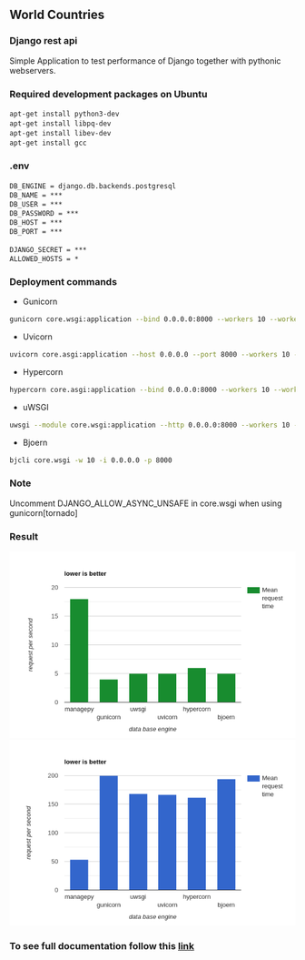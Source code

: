 ## World Countries
### Django rest api

Simple Application to test performance of Django together with pythonic webservers.

### Required development packages on Ubuntu
```bash
apt-get install python3-dev
apt-get install libpq-dev
apt-get install libev-dev
apt-get install gcc
```

### .env 
```
DB_ENGINE = django.db.backends.postgresql
DB_NAME = ***
DB_USER = ***
DB_PASSWORD = ***
DB_HOST = ***
DB_PORT = ***

DJANGO_SECRET = ***
ALLOWED_HOSTS = *
```

### Deployment commands
+ Gunicorn
```bash
gunicorn core.wsgi:application --bind 0.0.0.0:8000 --workers 10 --worker-class [eventlet|gevent|tornado|gthread] 
``` 
+ Uvicorn
```bash
uvicorn core.asgi:application --host 0.0.0.0 --port 8000 --workers 10 --loop [asyncio|uvloop] --no-access-log
```
+ Hypercorn
```bash
hypercorn core.asgi:application --bind 0.0.0.0:8000 --workers 10 --worker-class [asyncio|uvloop] 
```
+ uWSGI
```bash
uwsgi --module core.wsgi:application --http 0.0.0.0:8000 --workers 10 --gevent 100 --disable-logging
```
+ Bjoern
```bash
bjcli core.wsgi -w 10 -i 0.0.0.0 -p 8000
```

### Note
Uncomment DJANGO_ALLOW_ASYNC_UNSAFE in core.wsgi when using gunicorn[tornado]

### Result
![](./assets/time-per-request.png)
![](./assets/requests-per-second.png)

### To see full documentation follow this [link](https://medium.com/p/bfe453a6f7ad/edit)